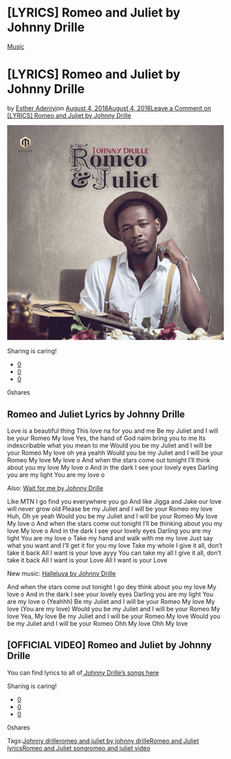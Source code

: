 # [LYRICS] Romeo and Juliet by Johnny Drille

[Music](https://estheradeniyi.com/category/music/)
# [LYRICS] Romeo and Juliet by Johnny Drille

by [Esther Adeniyi](https://estheradeniyi.com/author/esther-adeniyi/)on [August 4, 2018August 4, 2018](https://estheradeniyi.com/lyrics-romeo-and-juliet/)[Leave a Comment on [LYRICS] Romeo and Juliet by Johnny Drille](https://estheradeniyi.com/lyrics-romeo-and-juliet/#respond)

![Romeo and Juliet](images\Romeo-Juliet-Johnny-Drille.png)

Sharing is caring!

- [0](https://www.facebook.com/sharer/sharer.php?u=https%3A%2F%2Festheradeniyi.com%2Flyrics-romeo-and-juliet%2F&amp;t=%5BLYRICS%5D%20Romeo%20and%20Juliet%20by%20Johnny%20Drille)
- [0](https://twitter.com/intent/tweet?text=%5BLYRICS%5D%20Romeo%20and%20Juliet%20by%20Johnny%20Drille&amp;url=https%3A%2F%2Festheradeniyi.com%2Flyrics-romeo-and-juliet%2F)
- [0](#)

0shares

## Romeo and Juliet Lyrics by Johnny Drille

Love is a beautiful thing
 This love na for you and me
 Be my Juliet and I will be your Romeo
 My love
 Yes, the hand of God naim bring you to me
 Its indescribable what you mean to me
 Would you be my Juliet and I will be your Romeo
 My love
 oh yea yeahh
 Would you be my Juliet and I will be your Romeo
 My love
 My love o
 And when the stars come out tonight I&#x2019;ll think about you my love
 My love o
 And in the dark I see your lovely eyes
 Darling you are my light
 You are my love o

Also: [Wait for me by Johnny Drille](https://estheradeniyi.com/wait-for-me-by-johnny-drille-lyrics/)

Like MTN I go find you everywhere you go
 And like Jigga and Jake our love will never grow old
 Please be my Juliet and I will be your Romeo my love
 Huh, Oh ye yeah
 Would you be my Juliet and I will be your Romeo
 My love
 My love o
 And when the stars come out tonight I&#x2019;ll be thinking about you my love
 My love o
 And in the dark I see your lovely eyes
 Darling you are my light
 You are my love o
 Take my hand and walk with me my love
 Just say what you want and I&#x2019;ll get it for you my love
 Take my whole I give it all, don&#x2019;t take it back
 All I want is your love
 ayyy
 You can take my all
 I give it all, don&#x2019;t take it back
 All I want is your Love
 All I want is your Love

New music: [Halleluya by Johnny Drille](https://estheradeniyi.com/halleluyah-by-johnny-drille/)

And when the stars come out tonight I go dey think about you my love
 My love o
 And in the dark I see your lovely eyes
 Darling you are my light
 You are my love o
 (Yeahhh)
 Be my Juliet and I will be your Romeo
 My love
 My love
 (You are my love)
 Would you be my Juliet and I will be your Romeo
 My love
 Yea, My love
 Be my Juliet and I will be your Romeo
 My love
 Would you be my Juliet and I will be your Romeo
 Ohh My love
 Ohh My love

## [OFFICIAL VIDEO] Romeo and Juliet by Johnny Drille

You can find lyrics to all of[ Johnny Drille&#x2019;s songs here](https://estheradeniyi.com/johnny-drille-songs-lyrics/)

Sharing is caring!

- [0](https://www.facebook.com/sharer/sharer.php?u=https%3A%2F%2Festheradeniyi.com%2Flyrics-romeo-and-juliet%2F&amp;t=%5BLYRICS%5D%20Romeo%20and%20Juliet%20by%20Johnny%20Drille)
- [0](https://twitter.com/intent/tweet?text=%5BLYRICS%5D%20Romeo%20and%20Juliet%20by%20Johnny%20Drille&amp;url=https%3A%2F%2Festheradeniyi.com%2Flyrics-romeo-and-juliet%2F)
- [0](#)

0shares

Tags:[Johnny drille](https://estheradeniyi.com/tag/johnny-drille/)[romeo and juliet by johnny drille](https://estheradeniyi.com/tag/romeo-and-juliet-by-johnny-drille/)[Romeo and Juliet lyrics](https://estheradeniyi.com/tag/romeo-and-juliet-lyrics/)[Romeo and Juliet song](https://estheradeniyi.com/tag/romeo-and-juliet-song/)[romeo and juliet video](https://estheradeniyi.com/tag/romeo-and-juliet-video/)